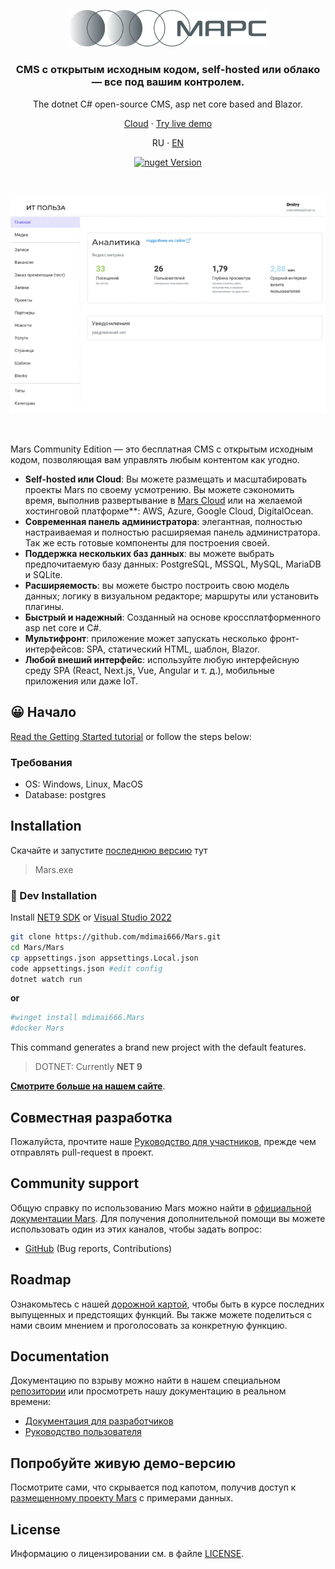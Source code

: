 <p align="center">
  <a href="https://Mars-dotnet.org/#gh-light-mode-only">
    <img src="assets/mars-logo.svg" width="318px" alt="Mars logo" />
  </a>
  <!-- <a href="https://Mars-dotnet.org/#gh-dark-mode-only">
    <img src="assets/mars-logo.svg" width="318px" alt="Mars logo" />
  </a> -->
</p>

<h3 align="center">CMS с открытым исходным кодом, self-hosted или облако — все под вашим контролем.</h3>

<p align="center">The dotnet C# open-source CMS, asp net core based and Blazor.</p>
<p align="center"><a href="https://cloud.Mars-dotnet.org/signups?source=github1">Cloud</a> · <a href="https://Mars-dotnet.org/demo">Try live demo</a></p>

<p align="center">
  <span href="">RU</span> · 
  <a href="https://cloud.Mars-dotnet.org/signups?source=github1">EN</a>
</p>

<p align="center">
  <a href="https://www.nuget.org/packages/mdimai666.Mars.AppFront.Shared/0.3.2-alpha.1">
    <img src="https://img.shields.io/nuget/v/mdimai666.Mars.AppFront.Shared" alt="nuget Version" />
  </a>  
</p>

<br>

<p align="center">
  <a href="https://Mars-dotnet.org">
    <img src="assets/Mars_gif.gif" alt="Administration panel" />
  </a>
</p>

<br>

Mars Community Edition — это бесплатная CMS с открытым исходным кодом, позволяющая вам управлять любым контентом как угодно.

- **Self-hosted или Cloud**: Вы можете размещать и масштабировать проекты Mars по своему усмотрению. Вы можете сэкономить время, выполнив развертывание в [Mars Cloud](https://cloud.Mars-dotnet.org/signups?source=github1) или на желаемой хостинговой платформе\*\*: AWS, Azure, Google Cloud, DigitalOcean.
- **Современная панель администратора**: элегантная, полностью настраиваемая и полностью расширяемая панель администратора. Так же есть готовые компоненты для построения своей.
- **Поддержка нескольких баз данных**: вы можете выбрать предпочитаемую базу данных: PostgreSQL, MSSQL, MySQL, MariaDB и SQLite.
- **Расширяемость**: вы можете быстро построить свою модель данных; логику в визуальном редакторе; маршруты или установить плагины.
- **Быстрый и надежный**: Созданный на основе кроссплатформенного asp net core и С#. 
- **Мультифронт**: приложение может запускать несколько фронт-интерфейсов: SPA, статический HTML, шаблон, Blazor.
- **Любой внеший интерфейс**: используйте любую интерфейсную среду SPA (React, Next.js, Vue, Angular и т. д.), мобильные приложения или даже IoT.

## 😀 Начало

<a href="https://docs.Mars-dotnet.org/developer-docs/latest/getting-started/quick-start.html" target="_blank">Read the Getting Started tutorial</a> or follow the steps below:

### Требования
 - OS: Windows, Linux, MacOS
 - Database: postgres 


## Installation

Скачайте и запустите [последнюю версию](https://github.com/mdimai666/Mars/releases) тут

> Mars.exe


### 🚀 Dev Installation

Install [NET9 SDK](https://dotnet.microsoft.com/en-us/download) or [Visual Studio 2022](https://visualstudio.microsoft.com/ru/vs/community/)

```bash
git clone https://github.com/mdimai666/Mars.git
cd Mars/Mars
cp appsettings.json appsettings.Local.json
code appsettings.json #edit config
dotnet watch run
```

**or**

```bash
#winget install mdimai666.Mars
#docker Mars
```

This command generates a brand new project with the default features.

> DOTNET: Currently **NET 9**

**[Смотрите больше на нашем сайте](https://Mars-dotnet.org/overview)**.

## Совместная разработка

Пожалуйста, прочтите наше [Руководство для участников](./CONTRIBUTING.md), прежде чем отправлять pull-request в проект.

## Community support

Общую справку по использованию Mars можно найти в [официальной документации Mars](https://docs.Mars-dotnet.org). Для получения дополнительной помощи вы можете использовать один из этих каналов, чтобы задать вопрос:

- [GitHub](https://github.com/Mars/Mars) (Bug reports, Contributions)
<!-- - [Community Forum](https://forum.Mars-dotnet.org) (Questions and Discussions) -->
<!-- - [Feedback section](https://feedback.Mars-dotnet.org) (Roadmap, Feature requests) -->
<!-- - [YouTube Channel](https://www.youtube.com/Mars) (Learn from Video Tutorials) -->

## Roadmap

Ознакомьтесь с нашей [дорожной картой](https://Mars-dotnet.org/roadmap), чтобы быть в курсе последних выпущенных и предстоящих функций. Вы также можете поделиться с нами своим мнением и проголосовать за конкретную функцию.

## Documentation

Документацию по взрыву можно найти в нашем специальном [репозитории](https://github.com/Mars/documentation) или просмотреть нашу документацию в реальном времени:

- [Документация для разработчиков](https://docs.Mars-dotnet.org/developer-docs/latest/getting-started/introduction.html)
- [Руководство пользователя](https://docs.Mars-dotnet.org/user-docs/latest/getting-started/introduction.html)

## Попробуйте живую демо-версию

Посмотрите сами, что скрывается под капотом, получив доступ к [размещенному проекту Mars](https://Mars-dotnet.orgnn/demo) с примерами данных.

## License

Информацию о лицензировании см. в файле [LICENSE](./LICENSE).